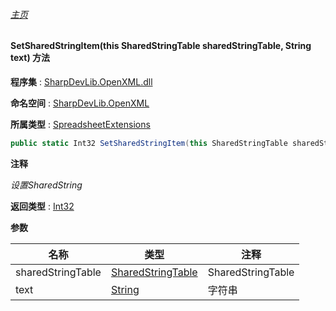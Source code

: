 ###### [主页](./Index.md "主页")

#### SetSharedStringItem(this SharedStringTable sharedStringTable, String text) 方法

**程序集** : [SharpDevLib.OpenXML.dll](./SharpDevLib.OpenXML.assembly.md "SharpDevLib.OpenXML.dll")

**命名空间** : [SharpDevLib.OpenXML](./SharpDevLib.OpenXML.namespace.md "SharpDevLib.OpenXML")

**所属类型** : [SpreadsheetExtensions](./SharpDevLib.OpenXML.SpreadsheetExtensions.md "SpreadsheetExtensions")

``` csharp
public static Int32 SetSharedStringItem(this SharedStringTable sharedStringTable, String text)
```

**注释**

*设置SharedString*



**返回类型** : [Int32](https://learn.microsoft.com/en-us/dotnet/api/system.int32 "Int32")


**参数**

|名称|类型|注释|
|---|---|---|
|sharedStringTable|[SharedStringTable](https://learn.microsoft.com/en-us/dotnet/api/documentformat.openxml.spreadsheet.sharedstringtable "SharedStringTable")|SharedStringTable|
|text|[String](https://learn.microsoft.com/en-us/dotnet/api/system.string "String")|字符串|



